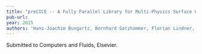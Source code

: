 ```yaml
---
title: "preCICE -- A Fully Parallel Library for Multi-Physics Surface Coupling"
pub-url: 
year: 2015
authors: "Hans-Joachim Bungartz, Bernhard Gatzhammer, Florian Lindner, Miriam Mehl, Klaudius Scheufele, Alexander Shukaev, Benjamin Uekermann"
---
```

Submitted to Computers and Fluids, Elsevier.
